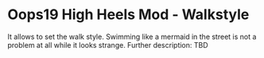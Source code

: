 # Oops19 High Heels Mod - Walkstyle
It allows to set the walk style. Swimming like a mermaid in the street is not a problem at all while it looks strange.
Further description: TBD
